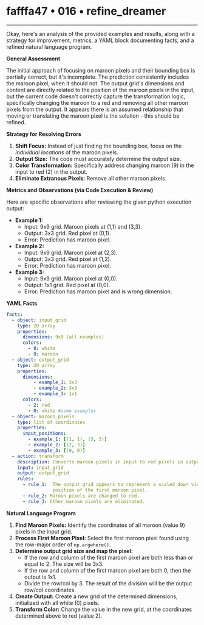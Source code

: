 # fafffa47 • 016 • refine_dreamer

---
Okay, here's an analysis of the provided examples and results, along with a strategy for improvement, metrics, a YAML block documenting facts, and a refined natural language program.

**General Assessment**

The initial approach of focusing on maroon pixels and their bounding box is partially correct, but it's incomplete. The prediction consistently includes the maroon pixel, when it should not. The output grid's dimensions and content are directly related to the position of the maroon pixels in the input, but the current code doesn't correctly capture the transformation logic, specifically changing the maroon to a red and removing all other maroon pixels from the output. It appears there is an assumed relationship that moving or translating the maroon pixel is the solution - this should be refined.

**Strategy for Resolving Errors**

1.  **Shift Focus:** Instead of just finding the bounding box, focus on the *individual locations* of the maroon pixels.
2.  **Output Size:** The code must accurately determine the output size.
3.  **Color Transformation:** Specifically address changing maroon (9) in the input to red (2) in the output.
4. **Eliminate Extranous Pixels**: Remove all other maroon pixels.

**Metrics and Observations (via Code Execution & Review)**

Here are specific observations after reviewing the given python execution output:

*   **Example 1:**
    *   Input: 9x9 grid. Maroon pixels at (1,1) and (3,3).
    *   Output: 3x3 grid. Red pixel at (0,1).
    *   Error: Prediction has maroon pixel.
*   **Example 2:**
    *   Input: 9x9 grid. Maroon pixel at (2,3).
    *   Output: 3x3 grid. Red pixel at (1,2).
    *   Error: Prediction has maroon pixel.
*   **Example 3:**
    *   Input: 9x9 grid. Maroon pixel at (0,0).
    *   Output: 1x1 grid. Red pixel at (0,0).
    *   Error: Prediction has maroon pixel and is wrong dimension.

**YAML Facts**

```yaml
facts:
  - object: input_grid
    type: 2D array
    properties:
      dimensions: 9x9 (all examples)
      colors:
        - 0: white
        - 9: maroon
  - object: output_grid
    type: 2D array
    properties:
      dimensions:
          - example_1: 3x3
          - example_2: 3x3
          - example_3: 1x1
      colors:
        - 2: red
        - 0: white #some examples
  - object: maroon_pixels
    type: list of coordinates
    properties:
      input_positions:
        - example_1: [(1, 1), (3, 3)]
        - example_2: [(2, 3)]
        - example_3: [(0, 0)]
  - action: transform
    description: Converts maroon pixels in input to red pixels in output, determining output size.
    input: input_grid
    output: output_grid
    rules:
      - rule_1:  The output grid appears to represent a scaled down view of the
                 position of the first maroon pixel.
      - rule_2: Maroon pixels are changed to red.
      - rule_3: Other maroon pixels are eliminated.

```

**Natural Language Program**

1.  **Find Maroon Pixels:** Identify the coordinates of all maroon (value 9) pixels in the input grid.
2.  **Process First Maroon Pixel:** Select the first maroon pixel found using the row-major order of `np.argwhere()`.
3. **Determine output grid size and map the pixel:**
    *   If the row and column of the first maroon pixel are both less than or equal to 2. The size will be 3x3.
    *   If the row and column of the first maroon pixel are both 0, then the output is 1x1.
    *   Divide the row/col by 3. The result of the division will be the output row/col coordinates.
4.  **Create Output:** Create a new grid of the determined dimensions, initialized with all white (0) pixels.
5.  **Transform Color:** Change the value in the new grid, at the coordinates determined above to red (value 2).


